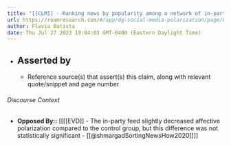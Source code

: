 ```yaml
---
title: "[[CLM]] - Ranking news by popularity among a network of in-party members increases affective polarization."
url: https://roamresearch.com/#/app/dg-social-media-polarization/page/WTiO310sL
author: Flavia Batista
date: Thu Jul 27 2023 19:04:03 GMT-0400 (Eastern Daylight Time)
---
```


- ## Asserted by
    - Reference source(s) that assert(s) this claim, along with relevant quote/snippet and page number

###### Discourse Context

- **Opposed By::** [[[[EVD]] - The in-party feed slightly decreased affective polarization compared to the control group, but this difference was not statistically significant  - [[@shmargadSortingNewsHow2020]]]]
